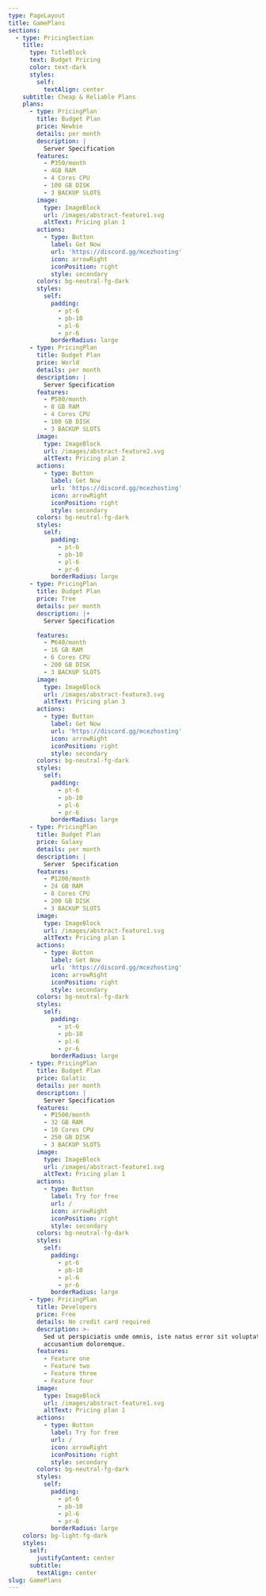 ```yaml
---
type: PageLayout
title: GamePlans
sections:
  - type: PricingSection
    title:
      type: TitleBlock
      text: Budget Pricing
      color: text-dark
      styles:
        self:
          textAlign: center
    subtitle: Cheap & Reliable Plans
    plans:
      - type: PricingPlan
        title: Budget Plan
        price: Newbie
        details: per month
        description: |
          Server Specification
        features:
          - ₱350/month
          - 4GB RAM
          - 4 Cores CPU
          - 100 GB DISK
          - 3 BACKUP SLOTS
        image:
          type: ImageBlock
          url: /images/abstract-feature1.svg
          altText: Pricing plan 1
        actions:
          - type: Button
            label: Get Now
            url: 'https://discord.gg/mcezhosting'
            icon: arrowRight
            iconPosition: right
            style: secondary
        colors: bg-neutral-fg-dark
        styles:
          self:
            padding:
              - pt-6
              - pb-10
              - pl-6
              - pr-6
            borderRadius: large
      - type: PricingPlan
        title: Budget Plan
        price: World
        details: per month
        description: |
          Server Specification
        features:
          - ₱580/month
          - 8 GB RAM
          - 4 Cores CPU
          - 100 GB DISK
          - 3 BACKUP SLOTS
        image:
          type: ImageBlock
          url: /images/abstract-feature2.svg
          altText: Pricing plan 2
        actions:
          - type: Button
            label: Get Now
            url: 'https://discord.gg/mcezhosting'
            icon: arrowRight
            iconPosition: right
            style: secondary
        colors: bg-neutral-fg-dark
        styles:
          self:
            padding:
              - pt-6
              - pb-10
              - pl-6
              - pr-6
            borderRadius: large
      - type: PricingPlan
        title: Budget Plan
        price: Tree
        details: per month
        description: |+
          Server Specification

        features:
          - ₱640/month
          - 16 GB RAM
          - 6 Cores CPU
          - 200 GB DISK
          - 3 BACKUP SLOTS
        image:
          type: ImageBlock
          url: /images/abstract-feature3.svg
          altText: Pricing plan 3
        actions:
          - type: Button
            label: Get Now
            url: 'https://discord.gg/mcezhosting'
            icon: arrowRight
            iconPosition: right
            style: secondary
        colors: bg-neutral-fg-dark
        styles:
          self:
            padding:
              - pt-6
              - pb-10
              - pl-6
              - pr-6
            borderRadius: large
      - type: PricingPlan
        title: Budget Plan
        price: Galaxy
        details: per month
        description: |
          Server  Specification
        features:
          - ₱1200/month
          - 24 GB RAM
          - 8 Cores CPU
          - 200 GB DISK
          - 3 BACKUP SLOTS
        image:
          type: ImageBlock
          url: /images/abstract-feature1.svg
          altText: Pricing plan 1
        actions:
          - type: Button
            label: Get Now
            url: 'https://discord.gg/mcezhosting'
            icon: arrowRight
            iconPosition: right
            style: secondary
        colors: bg-neutral-fg-dark
        styles:
          self:
            padding:
              - pt-6
              - pb-10
              - pl-6
              - pr-6
            borderRadius: large
      - type: PricingPlan
        title: Budget Plan
        price: Galatic
        details: per month
        description: |
          Server Specification
        features:
          - ₱1500/month
          - 32 GB RAM
          - 10 Cores CPU
          - 250 GB DISK
          - 3 BACKUP SLOTS
        image:
          type: ImageBlock
          url: /images/abstract-feature1.svg
          altText: Pricing plan 1
        actions:
          - type: Button
            label: Try for free
            url: /
            icon: arrowRight
            iconPosition: right
            style: secondary
        colors: bg-neutral-fg-dark
        styles:
          self:
            padding:
              - pt-6
              - pb-10
              - pl-6
              - pr-6
            borderRadius: large
      - type: PricingPlan
        title: Developers
        price: Free
        details: No credit card required
        description: >-
          Sed ut perspiciatis unde omnis, iste natus error sit voluptatem
          accusantium doloremque.
        features:
          - Feature one
          - Feature two
          - Feature three
          - Feature four
        image:
          type: ImageBlock
          url: /images/abstract-feature1.svg
          altText: Pricing plan 1
        actions:
          - type: Button
            label: Try for free
            url: /
            icon: arrowRight
            iconPosition: right
            style: secondary
        colors: bg-neutral-fg-dark
        styles:
          self:
            padding:
              - pt-6
              - pb-10
              - pl-6
              - pr-6
            borderRadius: large
    colors: bg-light-fg-dark
    styles:
      self:
        justifyContent: center
      subtitle:
        textAlign: center
slug: GamePlans
---
```

